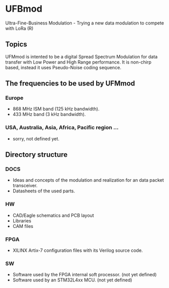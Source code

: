 # UFBmod
Ultra-Fine-Business Modulation - Trying a new data modulation to compete with LoRa (R)


## Topics
UFMmod is intented to be a digital Spread Spectrum Modulation for data transfer with Low Power and High Range performance. It is non-chirp based, instead it uses Pseudo-Noise coding sequence.


## The frequencies to be used by UFMmod

### Europe
* 868 MHz ISM band (125 kHz bandwidth).
* 433 MHz band (3 kHz bandwidth).

### USA, Australia, Asia, Africa, Pacific region ...
* sorry, not defined yet.


## Directory structure

### DOCS
* Ideas and concepts of the modulation and realization for an data packet transceiver.
* Datasheets of the used parts.

### HW
* CAD/Eagle schematics and PCB layout
* Libraries
* CAM files

### FPGA
* XILINX Artix-7 configuration files with its Verilog source code.

### SW
* Software used by the FPGA internal soft processor. (not yet defined)
* Software used by an STM32L4xx MCU. (not yet defined)



<EOF>
